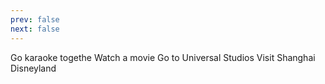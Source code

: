 ```yaml
---
prev: false
next: false
---
```


<script setup>
import BucketList from '../.vitepress/components/BucketList.vue'
import BucketListItem from '../.vitepress/components/BucketListItem.vue'
</script>

<BucketList>
  <BucketListItem checked>Go karaoke togethe</BucketListItem>
  <BucketListItem checked>Watch a movie</BucketListItem>
  <BucketListItem>Go to Universal Studios</BucketListItem>
  <BucketListItem>Visit Shanghai Disneyland</BucketListItem>
</BucketList>
